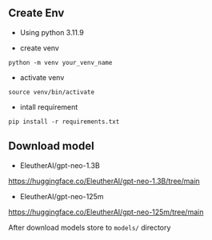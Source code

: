 ## Create Env
- Using python 3.11.9

- create venv
```
python -m venv your_venv_name
```

- activate venv

```
source venv/bin/activate
```

- intall requirement

```
pip install -r requirements.txt
```

## Download model

- EleutherAI/gpt-neo-1.3B
  
https://huggingface.co/EleutherAI/gpt-neo-1.3B/tree/main

- EleutherAI/gpt-neo-125m
  
https://huggingface.co/EleutherAI/gpt-neo-125m/tree/main

After download models store to `models/` directory

